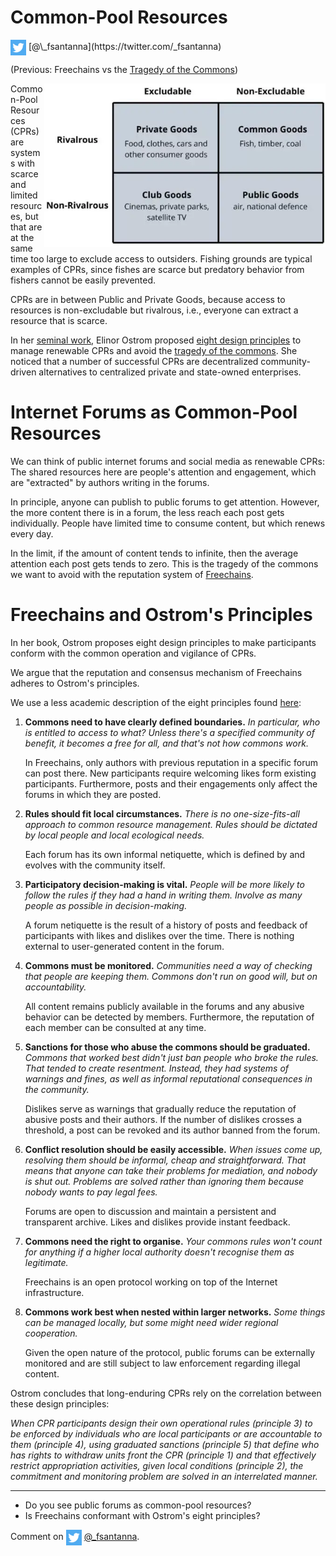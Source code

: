 # Common-Pool Resources

<img src="../twitter.png" style="vertical-align:middle">
[@\_fsantanna](https://twitter.com/_fsantanna)

(Previous: Freechains vs the [Tragedy of the Commons](tragedy.md))

<img src="goods.webp" align="right" width="450" title="(from BoyceWire)">

<!--
https://boycewire.com/what-are-the-4-types-of-economic-goods/
-->

Common-Pool Resources (CPRs) are systems with scarce and limited resources, but
that are at the same time too large to exclude access to outsiders.
Fishing grounds are typical examples of CPRs, since fishes are scarce but
predatory behavior from fishers cannot be easily prevented.

CPRs are in between Public and Private Goods, because access to resources is
non-excludable but rivalrous, i.e., everyone can extract a resource that is
scarce.

In her [seminal work][1], Elinor Ostrom proposed [eight design principles][2]
to manage renewable CPRs and avoid the [tragedy of the commons][3].
She noticed that a number of successful CPRs are decentralized community-driven
alternatives to centralized private and state-owned enterprises.

# Internet Forums as Common-Pool Resources

We can think of public internet forums and social media as renewable CPRs:
The shared resources here are people's attention and engagement, which are
"extracted" by authors writing in the forums.

In principle, anyone can publish to public forums to get attention.
However, the more content there is in a forum, the less reach each post gets
individually.
People have limited time to consume content, but which renews every day.

In the limit, if the amount of content tends to infinite, then the average
attention each post gets tends to zero.
This is the tragedy of the commons we want to avoid with the reputation system
of [Freechains][4].

# Freechains and Ostrom's Principles

In her book, Ostrom proposes eight design principles to make participants
conform with the common operation and vigilance of CPRs.

We argue that the reputation and consensus mechanism of Freechains adheres
to Ostrom's principles.

We use a less academic description of the eight principles found [here][5]:

1. **Commons need to have clearly defined boundaries.**
    *In particular, who is entitled to access to what? Unless there's a
    specified community of benefit, it becomes a free for all, and that's not
    how commons work.*

    In Freechains, only authors with previous reputation in a specific forum
    can post there.
    New participants require welcoming likes form existing participants.
    Furthermore, posts and their engagements only affect the forums in which
    they are posted.

2. **Rules should fit local circumstances.**
    *There is no one-size-fits-all approach to common resource management.
    Rules should be dictated by local people and local ecological needs.*

    Each forum has its own informal netiquette, which is defined by and evolves
    with the community itself.

3. **Participatory decision-making is vital.**
    *People will be more likely to follow the rules if they had a hand in
    writing them. Involve as many people as possible in decision-making.*

    A forum netiquette is the result of a history of posts and feedback of
    participants with likes and dislikes over the time.
    There is nothing external to user-generated content in the forum.

4. **Commons must be monitored.**
    *Communities need a way of checking that people are keeping them. Commons
    don't run on good will, but on accountability.*

    All content remains publicly available in the forums and any abusive
    behavior can be detected by members.
    Furthermore, the reputation of each member can be consulted at any time.

5. **Sanctions for those who abuse the commons should be graduated.**
    *Commons that worked best didn't just ban people who broke the rules. That
    tended to create resentment. Instead, they had systems of warnings and
    fines, as well as informal reputational consequences in the community.*

    Dislikes serve as warnings that gradually reduce the reputation of abusive
    posts and their authors.
    If the number of dislikes crosses a threshold, a post can be revoked and
    its author banned from the forum.

6. **Conflict resolution should be easily accessible.**
    *When issues come up, resolving them should be informal, cheap and
    straightforward. That means that anyone can take their problems for
    mediation, and nobody is shut out. Problems are solved rather than ignoring
    them because nobody wants to pay legal fees.*

    Forums are open to discussion and maintain a persistent and transparent
    archive.
    Likes and dislikes provide instant feedback.

7. **Commons need the right to organise.**
    *Your commons rules won't count for anything if a higher local authority
    doesn't recognise them as legitimate.*

    Freechains is an open protocol working on top of the Internet
    infrastructure.

8. **Commons work best when nested within larger networks.**
    *Some things can be managed locally, but some might need wider regional
    cooperation.*

    Given the open nature of the protocol, public forums can be externally
    monitored and are still subject to law enforcement regarding illegal
    content.

<!--
1. **Clearly defined boundaries.**
   *Individuals or households who have rights to withdraw resource units from
   the CPR must be clearly defined, as must the boundaries of the CPR itself.*
2. **Congruence between appropriation and provision rules and local conditions.**
    *Appropriation rules restricting time, place, technology, and/or quantity
    of resource units are related to local labor, material, and/or money.
3. **Collective-choice arrangements**
    *Most individuals affected by the operational rules can participate in
    modifying the operational rules.*
4. **Monitoring.**
    *Monitors, who actively audit CPR conditions and appropriator behavior, are
    accountable to the appropriators or are the appropriators.*
5. **Graduated sanctions.**
    *Appropriators who violate operational rules are likely to be assessed
    graduated sanctions (depending on the seriousness and context of the
    offense) by other appropriators, by officials accountable to these
    appropriators, or by both.*
6. **Conflict-resolution mechanisms**
    *Appropriators and their officials have rapid access to low-cost local
    arenas to resolve conflicts among appropriators or between appropriators
    and officials.*
7. **Minimal recognition of rights to organize**.
    *The rights of appropriators to devise their own institutions are not
    challenged by external governmental authorities.*
8. **Nested enterprises**.
    *Appropriation, provision, monitoring, enforcement, conflict resolution,
    and governance activities are organized in multiple layers of nested
    enterprises.*
-->

Ostrom concludes that long-enduring CPRs rely on the correlation between these
design principles:

*When CPR participants design their own operational rules (principle 3) to be
enforced by individuals who are local participants or are accountable to them
(principle 4), using graduated sanctions (principle 5) that define who has
rights to withdraw units front the CPR (principle 1) and that effectively
restrict appropriation activities, given local conditions (principle 2), the
commitment and monitoring problem are solved in an interrelated manner.*

[1]: https://www.cambridge.org/core/books/governing-the-commons/7AB7AE11BADA84409C34815CC288CD79
[2]: https://www.onthecommons.org/magazine/elinor-ostroms-8-principles-managing-commmons
[3]: https://en.wikipedia.org/wiki/Tragedy_of_the_commons
[4]: https://github.com/Freechains/README/
[5]: https://earthbound.report/2018/01/15/elinor-ostroms-8-rules-for-managing-the-commons/

<!--
https://earthbound.report/2017/12/19/book-review-elinor-ostroms-rules-for-radicals-by-derek-wall/
-->

---

- Do you see public forums as common-pool resources?
- Is Freechains conformant with Ostrom's eight principles?

Comment on <img src="../twitter.png" style="vertical-align:middle">
[@\_fsantanna](https://twitter.com/_fsantanna/status/1541114263359594497).
